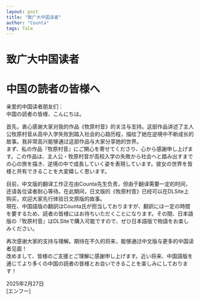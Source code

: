 ```yaml
---
layout: post
title: "致广大中国读者"
author: "Counta"
tags: Tale
---
```


# 致广大中国读者  
# 中国の読者の皆様へ  

<!--more-->

亲爱的中国读者朋友们：  
中国の読者の皆様、こんにちは。  

首先，衷心感谢大家对我的作品《牧原村音》的关注与支持。这部作品讲述了主人公牧原村音从高中入学失败到踏入社会的心路历程，描绘了她在逆境中不断成长的故事。我非常高兴能够通过这部作品与大家分享她的世界。  
まず、私の作品『牧原村音』にご関心を寄せてくださり、心から感謝申し上げます。この作品は、主人公・牧原村音が高校入学の失敗から社会へと踏み出すまでの心の旅を描き、逆境の中で成長していく姿を表現しています。彼女の世界を皆様と共有できることを大変嬉しく思います。  

目前，中文版的翻译工作正在由Counta先生负责，但由于翻译需要一定的时间，还请各位读者耐心等待。在此期间，日文版的《牧原村音》已经可以在DLSite上购买，欢迎大家先行体验日文原版的故事。  
現在、中国語版の翻訳はCounta氏が担当しておりますが、翻訳には一定の時間を要するため、読者の皆様にはお待ちいただくことになります。その間、日本語版の『牧原村音』はDLSiteで購入可能ですので、ぜひ日本語版で物語をお楽しみください。  

再次感谢大家的支持与理解。期待在不久的将来，能够通过中文版与更多的中国读者见面！  
改めまして、皆様のご支援とご理解に感謝申し上げます。近い将来、中国語版を通じてより多くの中国の読者の皆様とお会いできることを楽しみにしております！  

2025年2月27日  
[エンフー]  
